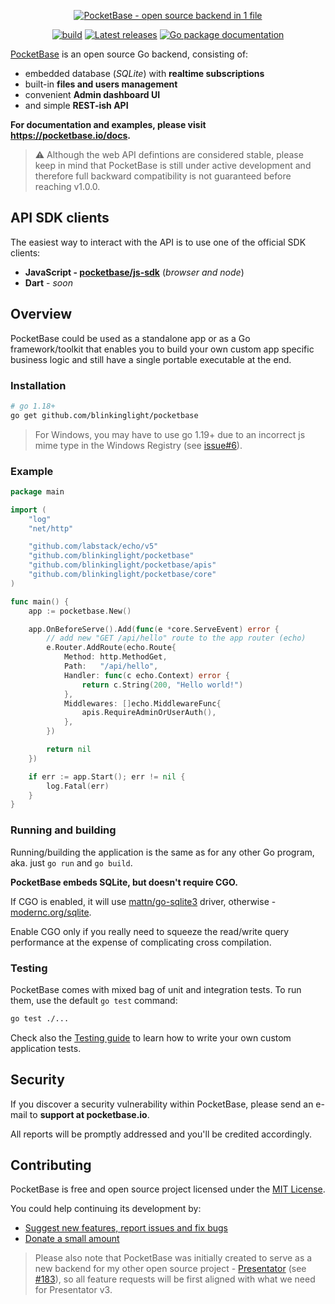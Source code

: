 <p align="center">
    <a href="https://pocketbase.io" target="_blank" rel="noopener">
        <img src="https://i.imgur.com/ZfD4BHO.png" alt="PocketBase - open source backend in 1 file" />
    </a>
</p>

<p align="center">
    <a href="https://github.com/blinkinglight/pocketbase/actions/workflows/release.yaml" target="_blank" rel="noopener"><img src="https://github.com/blinkinglight/pocketbase/actions/workflows/release.yaml/badge.svg" alt="build" /></a>
    <a href="https://github.com/blinkinglight/pocketbase/releases" target="_blank" rel="noopener"><img src="https://img.shields.io/github/release/pocketbase/pocketbase.svg" alt="Latest releases" /></a>
    <a href="https://pkg.go.dev/github.com/blinkinglight/pocketbase" target="_blank" rel="noopener"><img src="https://godoc.org/github.com/ganigeorgiev/fexpr?status.svg" alt="Go package documentation" /></a>
</p>

[PocketBase](https://pocketbase.io) is an open source Go backend, consisting of:

- embedded database (_SQLite_) with **realtime subscriptions**
- built-in **files and users management**
- convenient **Admin dashboard UI**
- and simple **REST-ish API**

**For documentation and examples, please visit https://pocketbase.io/docs.**

> ⚠️ Although the web API defintions are considered stable,
> please keep in mind that PocketBase is still under active development
> and therefore full backward compatibility is not guaranteed before reaching v1.0.0.


## API SDK clients

The easiest way to interact with the API is to use one of the official SDK clients:

- **JavaScript - [pocketbase/js-sdk](https://github.com/pocketbase/js-sdk)** (_browser and node_)
- **Dart** - _soon_


## Overview

PocketBase could be used as a standalone app or as a Go framework/toolkit that enables you to build
your own custom app specific business logic and still have a single portable executable at the end.

### Installation

```sh
# go 1.18+
go get github.com/blinkinglight/pocketbase
```
> For Windows, you may have to use go 1.19+ due to an incorrect js mime type in the Windows Registry (see [issue#6](https://github.com/blinkinglight/pocketbase/issues/6)).

### Example

```go
package main

import (
    "log"
    "net/http"

    "github.com/labstack/echo/v5"
    "github.com/blinkinglight/pocketbase"
    "github.com/blinkinglight/pocketbase/apis"
    "github.com/blinkinglight/pocketbase/core"
)

func main() {
    app := pocketbase.New()

    app.OnBeforeServe().Add(func(e *core.ServeEvent) error {
        // add new "GET /api/hello" route to the app router (echo)
        e.Router.AddRoute(echo.Route{
            Method: http.MethodGet,
            Path:   "/api/hello",
            Handler: func(c echo.Context) error {
                return c.String(200, "Hello world!")
            },
            Middlewares: []echo.MiddlewareFunc{
                apis.RequireAdminOrUserAuth(),
            },
        })

        return nil
    })

    if err := app.Start(); err != nil {
        log.Fatal(err)
    }
}
```

### Running and building

Running/building the application is the same as for any other Go program, aka. just `go run` and `go build`.

**PocketBase embeds SQLite, but doesn't require CGO.**

If CGO is enabled, it will use [mattn/go-sqlite3](https://pkg.go.dev/github.com/mattn/go-sqlite3) driver, otherwise - [modernc.org/sqlite](https://pkg.go.dev/modernc.org/sqlite).

Enable CGO only if you really need to squeeze the read/write query performance at the expense of complicating cross compilation.

### Testing

PocketBase comes with mixed bag of unit and integration tests.
To run them, use the default `go test` command:
```sh
go test ./...
```

Check also the [Testing guide](http://pocketbase.io/docs/testing) to learn how to write your own custom application tests.

## Security

If you discover a security vulnerability within PocketBase, please send an e-mail to **support at pocketbase.io**.

All reports will be promptly addressed and you'll be credited accordingly.


## Contributing

PocketBase is free and open source project licensed under the [MIT License](LICENSE.md).

You could help continuing its development by:

- [Suggest new features, report issues and fix bugs](https://github.com/blinkinglight/pocketbase/issues)
- [Donate a small amount](https://pocketbase.io/support-us)

> Please also note that PocketBase was initially created to serve as a new backend for my other open source project - [Presentator](https://presentator.io) (see [#183](https://github.com/presentator/presentator/issues/183)),
so all feature requests will be first aligned with what we need for Presentator v3.
